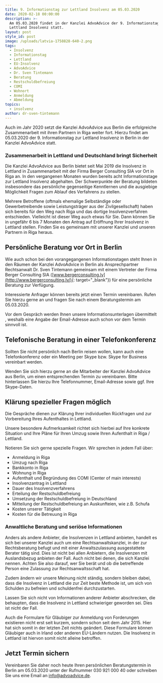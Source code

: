 ```yaml
---
title: 9. Informationstag zur Lettland Insolvenz am 05.03.2020
date: 2020-02-18 00:00:00
description: >-
  Am 05.03.2020 findet in der Kanzlei AdvoAdvice der 9. Informationstag zur
  Lettland Insolvenz statt.
layout: post
style_id: post
image: /uploads/latvia-1758828-640-2.png
tags:
  - Insolvenz
  - Informationstag
  - Lettland
  - EU-Insolvenz
  - AdvoAdvice
  - Dr. Sven Tintemann
  - Beratung
  - Restschuldbefreiung
  - COMI
  - Wohnort
  - Anmeldung
  - Abmeldung
topics:
  - insolvenz
author: dr-sven-tintemann
---
```


Auch im Jahr 2020 setzt die Kanzlei AdvoAdvice aus Berlin die erfolgreiche Zusammenarbeit mit ihren Partnern in Riga weiter fort. Hierzu findet am 05.03.2020 der 9. Informationstag zur Lettland Insolvenz in Berlin in der Kanzlei AdvoAdvice statt.

### Zusammenarbeit in Lettland und Deutschland bringt Sicherheit

Die Kanzlei AdvoAdvice aus Berlin bietet seit Mai 2019 die Insolvenz in Lettland in Zusammenarbeit mit der Firma Berger Consulting SIA vor Ort in Riga an. In den vergangenen Monaten wurden bereits acht Informationstage zur Lettland Insolvenz abgehalten. Der Schwerpunkte der Beratung bildeten insbesondere das persönliche gegenseitige Kenntlernen und die ausgiebige Möglichkeit Fragen zum Ablauf des Verfahrens zu stellen.

Mehrere Betroffene (oftmals ehemalige Selbständige oder Gewerbetreibende sowie Leistungsträger aus der Zivilgesellschaft) haben sich bereits für den Weg nach Riga und das dortige Insolvenzverfahren entschieden. Vielleicht ist dieser Weg auch etwas für Sie. Dann können Sie in ungefähr 6 bis 7 Monaten den Antrag auf Eröffnung Ihrer Insolvenz in Lettland stellen. Finden Sie es gemeinsam mit unserer Kanzlei und unseren Partnern in Riga heraus.&nbsp;

## Persönliche Beratung vor Ort in Berlin

Wie auch schon bei den vorangegangenen Informationstagen steht Ihnen in den Räumen der Kanzlei AdvoAdvice in Berlin als Ansprechpartner Rechtsanwalt Dr. Sven Tintemann gemeinsam mit einem Vertreter der Firma Berger Consulting SIA ([www.bergerconsulting.lv](http://www.bergerconsulting.lv/){: target="_blank"}) für eine persönliche Beratung zur Verfügung.

Interessierte Anfrager können bereits jetzt einen Termin vereinbaren. Rufen Sie hierzu gerne an und fragen Sie nach einem Beratungstermin am 05.03.2020. &nbsp;

Vor dem Gespräch werden Ihnen unsere Informationsunterlagen übermittelt , weshalb eine Angabe der Email-Adresse auch schon vor dem Termin sinnvoll ist.

## Telefonische Beratung in einer Telefonkonferenz

Sollten Sie nicht persönlich nach Berlin reisen wollen, kann auch eine Telefonkonferenz oder ein Meeting per Skype bzw. Skype for Business vereinbart werden.

Wenden Sie sich hierzu gerne an die Mitarbeiter der Kanzlei AdvoAdvice aus Berlin, um einen entsprechenden Termin zu vereinbaren. Bitte hinterlassen Sie hierzu Ihre Telefonnummer, Email-Adresse sowie ggf. Ihre Skype-Daten.

## Klärung spezieller Fragen möglich

Die Gespräche dienen zur Klärung Ihrer individuellen Rückfragen und zur Vorbereitung Ihres Aufenthaltes in Lettland.

Unsere besondere Aufmerksamkeit richtet sich hierbei auf Ihre konkrete Situation und Ihre Pläne für Ihren Umzug sowie Ihren Aufenthalt in Riga / Lettland.

Notieren Sie sich gerne spezielle Fragen. Wir sprechen in jedem Fall über:

* Anmeldung in Riga
* Umzug nach Riga
* Bankkonto in Riga
* Wohnung in Riga
* Aufenthalt und Begründung des COMI (Center of main interests)
* Insolvenzantrag in Lettland
* Dauer des Insolvenzverfahrens
* Erteilung der Restschuldbefreiung
* Umsetzung der Restschuldbefreiung in Deutschland
* Mitteilung der Restschuldbefreiung an Auskunfteien, wie z.B. Schufa
* Kosten unserer Tätigkeit
* Kosten für die Betreuung in Riga

### Anwaltliche Beratung und seriöse Informationen

Anders als andere Anbieter, die Insolvenzen in Lettland anbieten, handelt es sich bei unserer Kanzlei auch um eine Rechtsanwaltskanzlei, in der zur Rechtsberatung befugt und mit einer Anwaltszulassung ausgestattete Berater tätig sind. Dies ist nicht bei allen Anbietern, die Insolvenzen mit Auslandsbezug anbieten der Fall. Auch nicht bei denen, die sich Kanzlei nennen. Achten Sie also darauf, wer Sie berät und ob die betreffende Person eine Zulassung zur Rechtsanwaltsschaft hat.&nbsp;

Zudem ändern wir unsere Meinung nicht ständig, sondern bleiben dabei, dass die Insolvenz in Lettland die zur Zeit beste Methode ist, um sich von Schulden zu befreien und schuldenfrei durchzustarten.&nbsp;

Lassen Sie sich nicht von Informationen anderer Anbieter abschrecken, die behaupten, dass die Insolvenz in Lettland schwieriger geworden sei. Dies ist nicht der Fall.

Auch die Formulare für Gläubiger zur Anmeldung von Forderungen existieren nicht erst seit kurzem, sondern schon seit dem Jahr 2015. Hier hat sich somit in der letzten Zeit nichts geändert. Diese Formulare können Gläubiger auch in Irland oder anderen EU-Ländern nutzen. Die Insolvenz in Lettland ist hiervon somit nicht alleine betroffen.&nbsp;

## Jetzt Termin sichern

Vereinbaren Sie daher noch heute Ihren persönlichen Beratungstermin in Berlin am 05.03.2020 unter der Rufnummer 030 921 000 40 oder schreiben Sie uns eine Email an info@advoadvice.de.